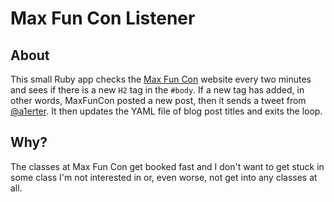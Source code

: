 # Max Fun Con Listener

## About

This small Ruby app checks the [Max Fun Con]() website every two minutes and sees if there is a new `H2` tag in the `#body`. If a new tag has added, in other words, MaxFunCon posted a new post, then it sends a tweet from [@a1erter](https://twitter.com/a1erter). It then updates the YAML file of blog post titles and exits the loop. 

## Why?

The classes at Max Fun Con get booked fast and I don't want to get stuck in some class I'm not interested in or, even worse, not get into any classes at all.